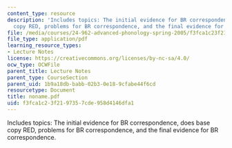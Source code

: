 ```yaml
---
content_type: resource
description: 'Includes topics: The initial evidence for BR correspondence, does base
  copy RED, problems for BR correspondence, and the final evidence for BR correspondence.'
file: /media/courses/24-962-advanced-phonology-spring-2005/f3fca1c23f2197357cde958d4146dfa1_noname.pdf
file_type: application/pdf
learning_resource_types:
- Lecture Notes
license: https://creativecommons.org/licenses/by-nc-sa/4.0/
ocw_type: OCWFile
parent_title: Lecture Notes
parent_type: CourseSection
parent_uid: 1b9a18db-babb-02b3-0e18-9cfabe44f6cd
resourcetype: Document
title: noname.pdf
uid: f3fca1c2-3f21-9735-7cde-958d4146dfa1
---
```

Includes topics: The initial evidence for BR correspondence, does base copy RED, problems for BR correspondence, and the final evidence for BR correspondence.